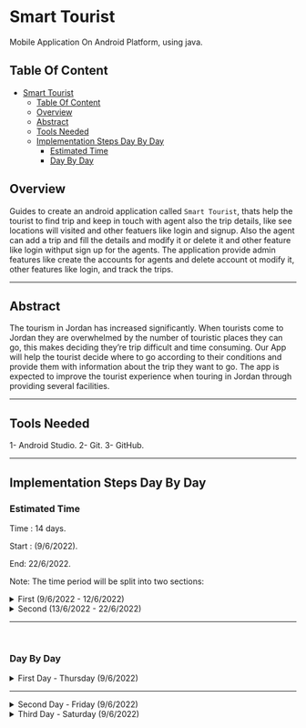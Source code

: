 # Smart Tourist

Mobile Application On Android Platform, using java.  

## Table Of Content

<!-- TOC -->

- [Smart Tourist](#smart-tourist)
    - [Table Of Content](#table-of-content)
    - [Overview](#overview)
    - [Abstract](#abstract)
    - [Tools Needed](#tools-needed)
    - [Implementation Steps Day By Day](#implementation-steps-day-by-day)
        - [Estimated Time](#estimated-time)
        - [Day By Day](#day-by-day)

<!-- /TOC -->

## Overview

Guides to create an android application called `Smart Tourist`, thats help the tourist to find trip and keep in touch with agent also the trip details, like see locations will visited and other featuers like login and signup.
Also the agent can add a trip and fill the details and modify it or delete it and other feature like login withput sign up for the agents. The application provide admin features like create the accounts for agents and delete account ot modify it, other features like login, and track the trips.


---

## Abstract

The tourism in Jordan  has increased significantly. When tourists come to Jordan they are overwhelmed by the number of touristic places they can go, this makes deciding they’re trip difficult and time consuming.
Our App will help the tourist decide where to go according to their conditions and provide them with information about the trip they want to go.
The app is expected to improve the tourist experience when touring in Jordan through providing several facilities.

---


## Tools Needed

1- Android Studio.
2- Git.
3- GitHub.

---

## Implementation Steps Day By Day

### Estimated Time

Time : 14 days.

Start : (9/6/2022).

End: 22/6/2022.

Note: The time period will be split into two sections:

<details>
    <summary>First (9/6/2022 - 12/6/2022)</summary>

    Will design the most screens, Login screen and sign up, homeAgent, homeAdmin, homeTourist,...
    The 40% of work should be submitted at this period

</details>

<details>
    <summary>Second (13/6/2022 - 22/6/2022)</summary>
    
    Will implement and test all functionality.
</details>

---
<br>

### Day By Day

<details>
<summary> First Day - Thursday (9/6/2022)</summary>

Create a repository on github called [`smart-Tourist`](https://github.com/alkhatib99/smart-tourist).

Clone the repo,

```Shell
$ git clone git@github.com:alkhatib99/smart-tourist.git
```

Then change directory into the repo

```Shell
$ cd smart-tourist
```

Create an project inside the directory using android studio.

write scenario, imagine to how will be implemented, [Implementation First Scenario.](./Scenarios/first-scenario.md).

Sketch an prototyping using pen and paper:

- Tourist Prototyping:  
    - ![' '](./assets/wireframe-prototyping-tourist.jpeg).

- Admin & Agent Prototyping:
    - ![' '](./assets/wireframe-prototyping-agent-and-admin.jpeg).
 
 <br>

Start design the user interface and their logc depend on scenario .

- Main Screen:
    - !['MainScreen '](./assets/mainScreen.png)
- Signup Screen
    - !['SignUpScreen '](./assets/signUpScreen.PNG)
- Login Screen
    - !['LoginScreen '](/assets/loginScreen.PNG)

- Connect to firebase.
- Add firebase authentication to app.
- Add check current auth status.

</details>

---

<details>
<summary> Second Day - Friday (9/6/2022)</summary>

- In today we start from writing some logic like:

    - Login And validation using FirebaseAuth and FirebaseUser and FirebaseDatabase.
    - Register Using Firebase.
    - 

- Using firebase our "users"  Database  will have the attributes:
    - username
    - age
    - sex 
    - nationality
    - email
    - password
    - role "tourist", "admin", "agent"

- In Scenario, we said if login successful the next activity depends on roles:
    - if role was "tourist", will go to TouristHomePage.
    - else if was "admin",will go to AdminHomePage
    - else if was "agent", will go to AgentHomePage

so, lets crreate the screens first:

- Create an 3 Activties at first: 
    - Admin Home Activity:
        * !["AdminHome"](./assets/adminHomePage.PNG).
    - Agent Home Activity:
        * !["AgentHome"](./assets/agentHomePage.PNG).
    - Tourist Home Activity:
        * !["Tourist Home"](./assets/touristHomePage.PNG)
</details>

<details>
<summary> Third Day - Saturday (9/6/2022)</summary>

- Yesterday we create a basic three activities :
    1. Admin Home Page
    2. Agent Home Page
    3. Tourist Home Page
So, Let's start with the logic of it. All our implementation will be depend on senario, we have a part 2 of the scenario [please see it](./Scenarios/first-scenario.md). 

- After implement some functionality of the screens like navigate, we create a class called `Plan` that have an attribute of the plan, and to make save and edit more easier.

- The plans need to save it in list, and to show the list we need to define an recyclerView. So we use `Firestore.RecyclerView`, thats will help to save the plan object or item to firebase database.

- When we want to use list and recycler view we need to use something called `adapter`, so we create `PlanAdapter` and `PlanRecyclyerView`.

- The add plan page that using by agent to add a new plan, i need the information about the plan and then save it into `firebase.firestore`, so we design the `add plan screen` as below:
    - !["Add Plan Screen"](./assets/addPlanPage.PNG).

- Each plan will have some attributes and some values, how we will show :
    - we using an `CardView`, this Card View will contain the info about plan.
    - !["CarView"](./assets/planDetails.PNG).

- We talk about the `RecyclerView`, and `FirestoreRecyclerView`, we design an activity that contains an `FirestoreRecyclerView`, that contain an items of type `CardView`, using the adapter will control the view and using ciewModel will be easier, see design below:
    - !["FirestoreRecyclerView"](./assets/planRecyclerView.PNG)


</details>
